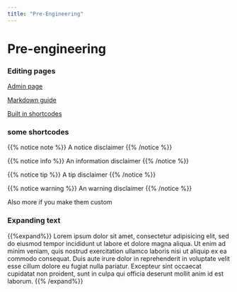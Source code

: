 ```yaml
---
title: "Pre-Engineering"
---
```


# Pre-engineering

### Editing pages

[Admin page](http://pathways-engineering.netlify.com/admin)

[Markdown guide](https://learn.netlify.com/en/cont/markdown/)

[Built in shortcodes](https://learn.netlify.com/en/shortcodes/)

### some shortcodes

{{% notice note %}}
A notice disclaimer
{{% /notice %}}

{{% notice info %}}
An information disclaimer
{{% /notice %}}

{{% notice tip %}}
A tip disclaimer
{{% /notice %}}

{{% notice warning %}}
An warning disclaimer
{{% /notice %}}

Also more if you make them custom

### Expanding text

{{%expand%}}
Lorem ipsum dolor sit amet, consectetur adipisicing elit, sed do eiusmod
tempor incididunt ut labore et dolore magna aliqua. Ut enim ad minim veniam,
quis nostrud exercitation ullamco laboris nisi ut aliquip ex ea commodo
consequat. Duis aute irure dolor in reprehenderit in voluptate velit esse
cillum dolore eu fugiat nulla pariatur. Excepteur sint occaecat cupidatat non
proident, sunt in culpa qui officia deserunt mollit anim id est laborum.
{{% /expand%}}

